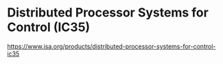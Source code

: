 # Distributed Processor Systems for Control (IC35)

https://www.isa.org/products/distributed-processor-systems-for-control-ic35